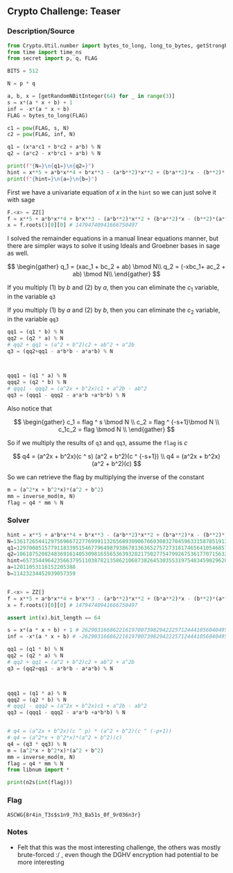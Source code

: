 ## Crypto Challenge: Teaser

### Description/Source

```py
from Crypto.Util.number import bytes_to_long, long_to_bytes, getStrongPrime, getRandomNBitInteger
from time import time_ns
from secret import p, q, FLAG

BITS = 512

N = p * q

a, b, x = [getRandomNBitInteger(64) for _ in range(3)]
s = x*(a * x + b) + 1
inf = -x*(a * x + b)
FLAG = bytes_to_long(FLAG)

c1 = pow(FLAG, s, N)
c2 = pow(FLAG, inf, N)

q1 = (x*a*c1 + b*c2 + a*b) % N
q2 = (a*c2 - x*b*c1 + a*b) % N

print(f"{N=}\n{q1=}\n{q2=}")
hint = x**5 + a*b*x**4 + b*x**3 - (a*b**2)*x**2 + (b*a**2)*x - (b**2)*(a**2)
print(f"{hint=}\n{a=}\n{b=}")
```

First we have a univariate equation of $x$ in the `hint` so we can just solve it with sage

```py
F.<x> = ZZ[]
f = x**5 + a*b*x**4 + b*x**3 - (a*b**2)*x**2 + (b*a**2)*x - (b**2)*(a**2) - hint
x = f.roots()[0][0] # 14794740941666750497
```

I solved the remainder equations in a manual linear equations manner, but there are simpler ways to solve it using Ideals and Groebner bases in sage as well.

$$
\begin{gather}
q_1 = (xac_1 + bc_2 + ab) \bmod N\\
q_2 = (-xbc_1+ ac_2 + ab) \bmod N\\
\end{gather}
$$

If you multiply $(1)$ by $b$ and $(2)$ by $a$, then you can eliminate the $c_1$ variable, in the variable `q3`

If you multiply $(1)$ by $a$ and $(2)$ by $b$, then you can eliminate the $c_2$ variable, in the variable `qq3`

```py
qq1 = (q1 * b) % N
qq2 = (q2 * a) % N
# qq2 + qq1 = (a^2 + b^2)c2 + ab^2 + a^2b
q3 = (qq2+qq1 - a*b*b - a*a*b) % N



qqq1 = (q1 * a) % N
qqq2 = (q2 * b) % N
# qqq1 - qqq2 = (a^2x + b^2x)c1 + a^2b - ab^2
qq3 = (qqq1 - qqq2 - a*a*b +a*b*b) % N
```

Also notice that

$$
\begin{gather}
c_1 = flag ^ s \bmod N \\
c_2 = flag ^ {-s+1}\bmod N \\
c_1c_2 = flag \bmod N \\
\end{gather}
$$

So if we multiply the results of `q3` and `qq3`, assume the `flag` is $c$

$$
q4 = (a^2x + b^2x)(c ^ s)  (a^2 + b^2)(c ^ {-s+1}) \\
q4 = (a^2x + b^2x)(a^2 + b^2)(c)
$$

So we can retrieve the flag by multiplying the inverse of the constant

```py
m = (a^2*x + b^2*x)*(a^2 + b^2)
mm = inverse_mod(m, N)
flag = q4 * mm % N
```

### Solver

```py
hint = x**5 + a*b*x**4 + b*x**3 - (a*b**2)*x**2 + (b*a**2)*x - (b**2)*(a**2)
N=136172654412975696672277699911326568930906766030832704596331587851913580572236893811129555165206299271122442434714570487317929463308920741438574074555215146250641537240478488340634101606111041980010829107689359885402204793049862837890400636654700457420935273510878322624221066308139237364134968330182982837219
q1=129700851577911833951546779649879386781363652757273181746564105468579589496221524015498600435486574591787516500081344266887101103166695795763627773287485087193020550446476318981445160008866376604043109183290785818082565090275386881955913967486969291033661943236500735834562836343585517551647242966723167449078
q2=106187520824836916140530981655653639328217502775479926753617707156322730832324365295797538549177802527036773048825921792473140235119964421139149577764124882650810667324422218800463880704315570077101568050089773823894917651766606738325184195516375067069083002909431495903494276122403106230525955048238146574777
hint=6573544964235663795110387821358621068738264530355319754834598296204350028845729399053875214556575503920004379593112
a=12011053116152205388
b=11423234452039057359


F.<x> = ZZ[]
f = x**5 + a*b*x**4 + b*x**3 - (a*b**2)*x**2 + (b*a**2)*x - (b**2)*(a**2) - hint
x = f.roots()[0][0] # 14794740941666750497

assert int(x).bit_length == 64

s = x*(a * x + b) + 1 # 2629031668622161970073982942225712444105604049512931441916
inf = -x*(a * x + b) # -2629031668622161970073982942225712444105604049512931441915

qq1 = (q1 * b) % N
qq2 = (q2 * a) % N
# qq2 + qq1 = (a^2 + b^2)c2 + ab^2 + a^2b
q3 = (qq2+qq1 - a*b*b - a*a*b) % N



qqq1 = (q1 * a) % N
qqq2 = (q2 * b) % N
# qqq1 - qqq2 = (a^2x + b^2x)c1 + a^2b - ab^2
qq3 = (qqq1 - qqq2 - a*a*b +a*b*b) % N


# q4 = (a^2x + b^2x)(c ^ p) * (a^2 + b^2)(c ^ (-p+1))
# q4 = (a^2*x + b^2*x)*(a^2 + b^2)(c)
q4 = (q3 * qq3) % N
m = (a^2*x + b^2*x)*(a^2 + b^2)
mm = inverse_mod(m, N)
flag = q4 * mm % N
from libnum import *

print(n2s(int(flag)))
```

### Flag

```
ASCWG{8r4in_T3s$s1n9_7h3_Ba51s_0f_9r036n3r}
```

### Notes

- Felt that this was the most interesting challenge, the others was mostly brute-forced :/ , even though the DGHV encryption had potential to be more interesting
